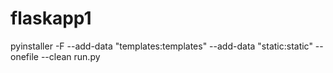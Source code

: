 # flaskapp1

pyinstaller -F --add-data "templates:templates" --add-data "static:static" --onefile --clean run.py
